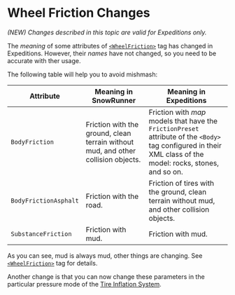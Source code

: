 # Wheel Friction Changes
*(NEW) Changes described in this topic are valid for Expeditions only.*

The *meaning* of some attributes of [`<WheelFriction>`](./../tags_and_attributes_of_trucks/truckwheels/trucktires/trucktire/wheelfriction/index.md) tag has changed in Expeditions. However, their *names* have not changed, so you need to be accurate with ther usage.  

The following table will help you to avoid mishmash:

| Attribute          | Meaning in SnowRunner      | Meaning in Expeditions       |
|----------------------|----------------------------|-----------------------------------------|
|`BodyFriction`        | Friction with the ground, clean terrain without mud, and other collision objects. | Friction with *map* models that have the `FrictionPreset` attribute of the `<Body>` tag configured in their XML class of the model: rocks, stones, and so on. | 
|`BodyFrictionAsphalt` | Friction with the road.    | Friction of tires with the ground, clean terrain without mud, and other collision objects. |
|`SubstanceFriction`   | Friction with mud. | Friction with mud. |

As you can see, mud is always mud, other things are changing. See [`<WheelFriction>`](./../tags_and_attributes_of_trucks/truckwheels/trucktires/trucktire/wheelfriction/index.md) tag for details.

Another change is that you can now change these parameters in the particular pressure mode of the [Tire Inflation System](./tire_inflation_system.md).






